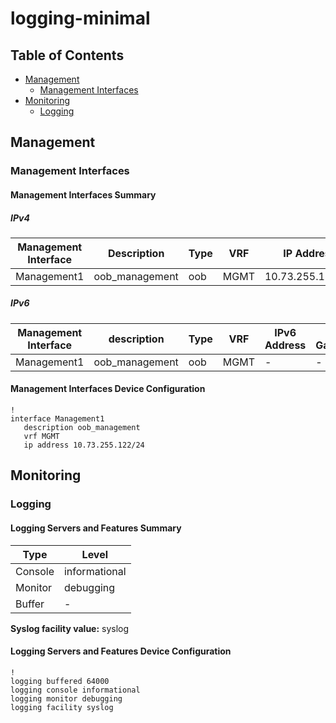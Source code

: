 # logging-minimal

## Table of Contents

- [Management](#management)
  - [Management Interfaces](#management-interfaces)
- [Monitoring](#monitoring)
  - [Logging](#logging)

## Management

### Management Interfaces

#### Management Interfaces Summary

##### IPv4

| Management Interface | Description | Type | VRF | IP Address | Gateway |
| -------------------- | ----------- | ---- | --- | ---------- | ------- |
| Management1 | oob_management | oob | MGMT | 10.73.255.122/24 | 10.73.255.2 |

##### IPv6

| Management Interface | description | Type | VRF | IPv6 Address | IPv6 Gateway |
| -------------------- | ----------- | ---- | --- | ------------ | ------------ |
| Management1 | oob_management | oob | MGMT | - | - |

#### Management Interfaces Device Configuration

```eos
!
interface Management1
   description oob_management
   vrf MGMT
   ip address 10.73.255.122/24
```

## Monitoring

### Logging

#### Logging Servers and Features Summary

| Type | Level |
| -----| ----- |
| Console | informational |
| Monitor | debugging |
| Buffer | - |

**Syslog facility value:** syslog

#### Logging Servers and Features Device Configuration

```eos
!
logging buffered 64000
logging console informational
logging monitor debugging
logging facility syslog
```

